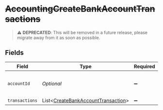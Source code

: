 # ~~AccountingCreateBankAccountTransactions~~

> :warning: **DEPRECATED**: This will be removed in a future release, please migrate away from it as soon as possible.


## Fields

| Field                                                                                         | Type                                                                                          | Required                                                                                      | Description                                                                                   | Example                                                                                       |
| --------------------------------------------------------------------------------------------- | --------------------------------------------------------------------------------------------- | --------------------------------------------------------------------------------------------- | --------------------------------------------------------------------------------------------- | --------------------------------------------------------------------------------------------- |
| `accountId`                                                                                   | *Optional<String>*                                                                            | :heavy_minus_sign:                                                                            | Unique identifier for a bank account.                                                         | 13d946f0-c5d5-42bc-b092-97ece17923ab                                                          |
| `transactions`                                                                                | List<[CreateBankAccountTransaction](../../models/components/CreateBankAccountTransaction.md)> | :heavy_minus_sign:                                                                            | N/A                                                                                           |                                                                                               |